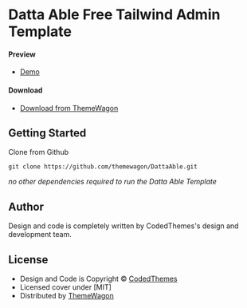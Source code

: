 # Datta Able Free Tailwind Admin Template

#### Preview

 - [Demo](https://themewagon.github.io/DattaAble/)

#### Download
 - [Download from ThemeWagon]( https://themewagon.com/themes/DattaAble)
 
 
## Getting Started

Clone from Github 
```
git clone https://github.com/themewagon/DattaAble.git
```
*no other dependencies required to run the Datta Able Template*
## Author

Design and code is completely written by CodedThemes's design and development team.  


## License

 - Design and Code is Copyright &copy; [CodedThemes](https://www.codedthemes.com)
 - Licensed cover under [MIT]
 - Distributed by [ThemeWagon](https://themewagon.com)

